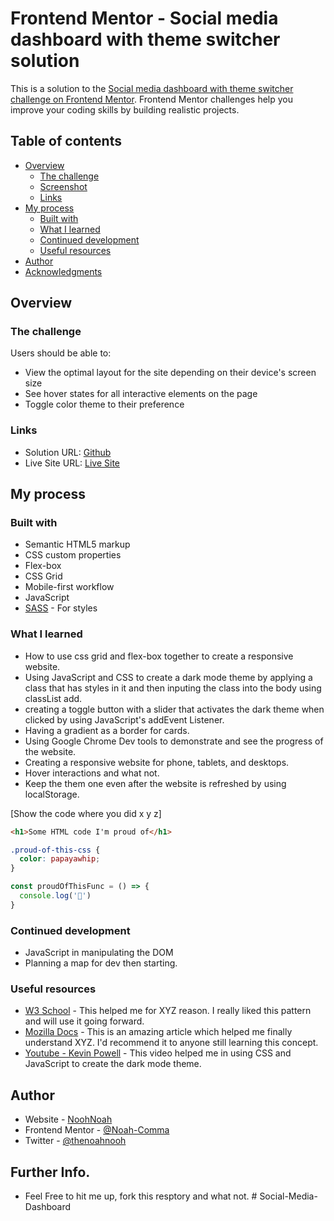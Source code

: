 # Frontend Mentor - Social media dashboard with theme switcher solution

This is a solution to the [Social media dashboard with theme switcher challenge on Frontend Mentor](https://www.frontendmentor.io/challenges/social-media-dashboard-with-theme-switcher-6oY8ozp_H). Frontend Mentor challenges help you improve your coding skills by building realistic projects. 

## Table of contents

- [Overview](#overview)
  - [The challenge](#the-challenge)
  - [Screenshot](#screenshot)
  - [Links](#links)
- [My process](#my-process)
  - [Built with](#built-with)
  - [What I learned](#what-i-learned)
  - [Continued development](#continued-development)
  - [Useful resources](#useful-resources)
- [Author](#author)
- [Acknowledgments](#acknowledgments)


## Overview

### The challenge

Users should be able to:

- View the optimal layout for the site depending on their device's screen size
- See hover states for all interactive elements on the page
- Toggle color theme to their preference

### Links

- Solution URL: [Github](https://github.com/Noah-Comma/Social-Media-Dashboard)
- Live Site URL: [Live Site](https://noohnoah-social-media-dashboard.netlify.app/)

## My process

### Built with

- Semantic HTML5 markup
- CSS custom properties
- Flex-box
- CSS Grid
- Mobile-first workflow
- JavaScript 
- [SASS](https://styled-components.com/) - For styles


### What I learned

- How to use css grid and flex-box together to create a responsive website. 
- Using JavaScript and CSS to create a dark mode theme by applying a class that has styles in it and then inputing the class into the body using classList add.
- creating a toggle button with a slider that activates the dark theme when clicked by using JavaScript's addEvent Listener. 
- Having a gradient as a border for cards. 
- Using Google Chrome Dev tools to demonstrate and see the progress of the website. 
- Creating a responsive website for phone, tablets, and desktops. 
- Hover interactions and what not. 
- Keep the them one even after the website is refreshed by using localStorage. 

[Show the code where you did x y z]

```html
<h1>Some HTML code I'm proud of</h1>
```
```css
.proud-of-this-css {
  color: papayawhip;
}
```
```js
const proudOfThisFunc = () => {
  console.log('🎉')
}
```


### Continued development

- JavaScript in manipulating the DOM
- Planning a map for dev then starting. 


### Useful resources

- [W3 School](https://www.w3schools.com/cssref/default.asp) - This helped me for XYZ reason. I really liked this pattern and will use it going forward.
- [Mozilla Docs](https://developer.mozilla.org/en-US/docs/Web/CSS) - This is an amazing article which helped me finally understand XYZ. I'd recommend it to anyone still learning this concept.
- [Youtube - Kevin Powell](https://www.youtube.com/watch?v=wodWDIdV9BY&t) - This video helped me in using CSS and JavaScript to create the dark mode theme.



## Author

- Website - [NoohNoah](https://www.your-site.com)
- Frontend Mentor - [@Noah-Comma](https://www.frontendmentor.io/profile/Noah-Comma)
- Twitter - [@thenoahnooh](https://www.twitter.com/thenoohnoah)


## Further Info. 

- Feel Free to hit me up, fork this resptory and what not. # Social-Media-Dashboard
